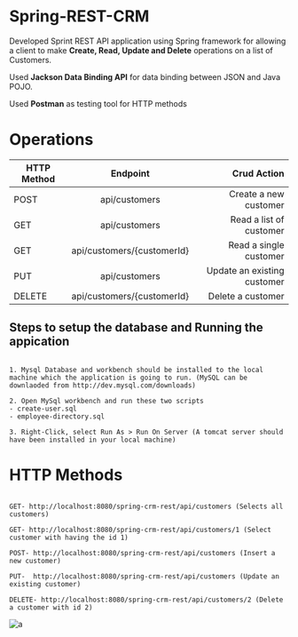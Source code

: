 # Spring-REST-CRM

Developed Sprint REST API application using Spring framework for allowing a client to make **Create, Read, Update and Delete** operations on a list of Customers. 

Used **Jackson Data Binding API** for data binding between JSON and Java POJO. 

Used **Postman** as testing tool for HTTP methods

# Operations

| HTTP Method        | Endpoint           | Crud Action  |
| ------------- |:-------------:| -----:|
| POST     | api/customers | Create a new customer  |
| GET      | api/customers      |   Read a list of customer |
| GET      | api/customers/{customerId}      |   Read a single customer |
| PUT | api/customers     |    Update an existing customer   |
| DELETE | api/customers/{customerId} | Delete a customer |



## Steps to setup the database and Running the appication
```

1. Mysql Database and workbench should be installed to the local machine which the application is going to run. (MySQL can be downlaoded from http://dev.mysql.com/downloads)

2. Open MySql workbench and run these two scripts 
- create-user.sql
- employee-directory.sql

3. Right-Click, select Run As > Run On Server (A tomcat server should have been installed in your local machine)
```

# HTTP Methods
```

GET- http://localhost:8080/spring-crm-rest/api/customers (Selects all customers)

GET- http://localhost:8080/spring-crm-rest/api/customers/1 (Select customer with having the id 1)

POST- http://localhost:8080/spring-crm-rest/api/customers (Insert a new customer)

PUT-  http://localhost:8080/spring-crm-rest/api/customers (Update an existing customer)

DELETE- http://localhost:8080/spring-crm-rest/api/customers/2 (Delete a customer with id 2)

```

![a](https://user-images.githubusercontent.com/26305085/63658429-7b4a9880-c778-11e9-86fb-430518ccd670.gif)
